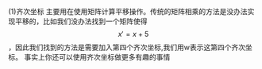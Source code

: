 (1)齐次坐标
主要用在使用矩阵计算平移操作。传统的矩阵相乘的方法是没办法实现平移的，比如我们没办法找到一个矩阵使得$$ x'= x+5$$，因此我们找到的方法是需要加入第四个齐次坐标,我们用w表示这第四个齐次坐标。
事实上你还可以使用齐次坐标做更多有趣的事情
